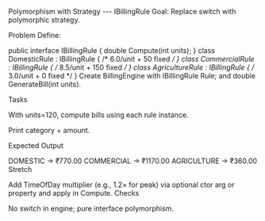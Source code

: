 Polymorphism with Strategy --- IBillingRule
Goal: Replace switch with polymorphic strategy.

Problem
Define:

public interface IBillingRule { double Compute(int units); }
class DomesticRule : IBillingRule { /* 6.0/unit + 50 fixed */ }
class CommercialRule : IBillingRule { /* 8.5/unit + 150 fixed */ }
class AgricultureRule : IBillingRule { /* 3.0/unit + 0 fixed */ }
Create BillingEngine with IBillingRule Rule; and double GenerateBill(int units).

Tasks

With units=120, compute bills using each rule instance.

Print category + amount.

Expected Output

DOMESTIC -> ₹770.00
COMMERCIAL -> ₹1170.00
AGRICULTURE -> ₹360.00
Stretch

Add TimeOfDay multiplier (e.g., 1.2× for peak) via optional ctor arg or property and apply in Compute.
Checks

No switch in engine; pure interface polymorphism.